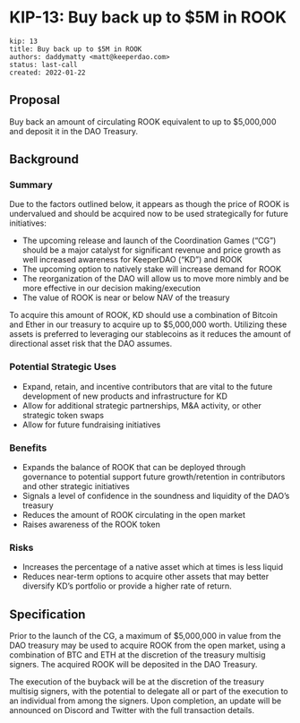 # KIP-13: Buy back up to $5M in ROOK
```
kip: 13
title: Buy back up to $5M in ROOK
authors: daddymatty <matt@keeperdao.com>
status: last-call
created: 2022-01-22
```
## Proposal
Buy back an amount of circulating ROOK equivalent to up to $5,000,000 and deposit it in the DAO Treasury. 

## Background
### Summary

Due to the factors outlined below, it appears as though the price of ROOK is undervalued and should be acquired now to be used strategically for future initiatives:

* The upcoming release and launch of the Coordination Games (“CG”) should be a major catalyst for significant revenue and price growth as well increased awareness for KeeperDAO (“KD”) and ROOK
* The upcoming option to natively stake will increase demand for ROOK
* The reorganization of the DAO will allow us to move more nimbly and be more effective in our decision making/execution
* The value of ROOK is near or below NAV of the treasury

To acquire this amount of ROOK, KD should use a combination of Bitcoin and Ether in our treasury to acquire up to $5,000,000 worth. Utilizing these assets is preferred to leveraging our stablecoins as it reduces the amount of directional asset risk that the DAO assumes. 

### Potential Strategic Uses

* Expand, retain, and incentive contributors that are vital to the future development of new products and infrastructure for KD
* Allow for additional strategic partnerships, M&A activity, or other strategic token swaps
* Allow for future fundraising initiatives

### Benefits

* Expands the balance of ROOK that can be deployed through governance to potential support future growth/retention in contributors and other strategic initiatives
* Signals a level of confidence in the soundness and liquidity of the DAO’s treasury
* Reduces the amount of ROOK circulating in the open market
* Raises awareness of the ROOK token

### Risks

* Increases the percentage of a native asset which at times is less liquid
* Reduces near-term options to acquire other assets that may better diversify KD’s portfolio or provide a higher rate of return.


## Specification

Prior to the launch of the CG, a maximum of $5,000,000 in value from the DAO treasury may be used to acquire ROOK from the open market, using a combination of BTC and ETH at the discretion of the treasury multisig signers. The acquired ROOK will be deposited in the DAO Treasury.

The execution of the buyback will be at the discretion of the treasury multisig signers, with the potential to delegate all or part of the execution to an individual from among the signers. Upon completion, an update will be announced on Discord and Twitter with the full transaction details.

